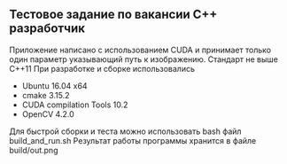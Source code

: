 ## Тестовое задание по вакансии C++ разработчик

Приложение написано с использованием CUDA и принимает только один параметр указывающий путь к изображению. Стандарт не выше C++11
При разработке и сборке использовались
* Ubuntu 16.04 x64
* cmake 3.15.2
* CUDA compilation Tools 10.2
* OpenCV 4.2.0

Для быстрой сборки и теста можно использовать bash файл build_and_run.sh
Результат работы программы хранится в файле build/out.png 
